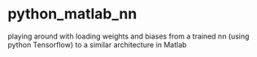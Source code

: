 # python_matlab_nn
playing around with loading weights and biases from a trained nn (using python Tensorflow) to a similar architecture in Matlab
